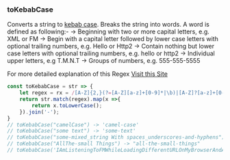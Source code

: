 ### toKebabCase

Converts a string to [kebab case](https://en.wikipedia.org/wiki/Letter_case#Special_case_styles).
Breaks the string into words.
A word is defined as following:-
-> Beginning with two or more capital letters, e.g. XML or FM
-> Begin with a capital letter followed by lower case letters with optional trailing numbers, e.g. Hello or Http2
-> Contain nothing but lower case letters with optional trailing numbers, e.g. hello or http2
-> Individual upper letters, e.g T.M.N.T
-> Groups of numbers, e.g. 555-555-5555

For more detailed explanation of this Regex [Visit this Site](https://regex101.com/r/bMCgAB/1)

```js
const toKebabCase = str => {
    let regex = rx = /[A-Z]{2,}(?=[A-Z][a-z]+[0-9]*|\b)|[A-Z]?[a-z]+[0-9]*|[A-Z]|[0-9]+/g;
    return str.match(regex).map(x =>{
        return x.toLowerCase();
    }).join('-');
}
// toKebabCase("camelCase") -> 'camel-case'
// toKebabCase("some text") -> 'some-text'
// toKebabCase("some-mixed_string With spaces_underscores-and-hyphens") -> 'some-mixed-string-with-spaces-underscores-and-hyphens'
// toKebabCase("AllThe-small Things") -> "all-the-small-things"
// toKebabCase('IAmListeningToFMWhileLoadingDifferentURLOnMyBrowserAndAlsoEditingSomeXMLAndHTML') -> "i-am-listening-to-fm-while-loading-different-url-on-my-browser-and-also-editing-xml-and-html"
```
